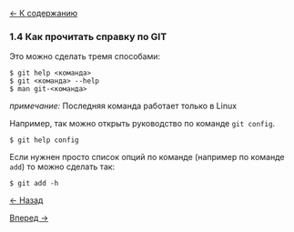 [<- К содержанию](readme.md)

### 1.4 Как прочитать справку по GIT

Это можно сделать тремя способами:
```
$ git help <команда>
$ git <команда> --help
$ man git-<команда>
```
_примечание:_ Последняя команда работает только в Linux

Например, так можно открыть руководство по команде `git config`.
```
$ git help config
```
Если нужнен просто список опций по команде (например по команде `add`) то можно сделать так:
```
$ git add -h
```

[<- Назад](settings_git.md)

[Вперед ->](creating_git_repository)
